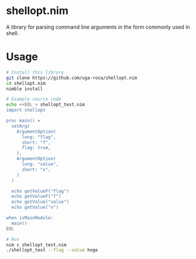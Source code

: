 # shellopt.nim

A library for parsing command line arguments in the form commonly used in shell.

# Usage

```sh
# Install this library
git clone https://github.com/uga-rosa/shellopt.nim
cd shellopt.nim
nimble install

# Example source code
echo <<EOL > shellopt_test.nim
import shellopt

proc main() =
  setArg(
    ArgumentOption(
      long: "flag",
      short: "f",
      flag: true,
    ),
    ArgumentOption(
      long: "value",
      short: "v",
    )
  )

  echo getValueF("flag")
  echo getValueF("f")
  echo getValue("value")
  echo getValue("v")

when isMainModule:
  main()
EOL

# Run
nim c shellopt_test.nim
./shellopt_test --flag --value hoge
```
